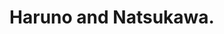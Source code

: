 --- 
title: "Haruno and Natsukawa."
publishdate: "2019-3-5T16:48:46+02:00"
src: "https://365manga.net/manga/haruno-and-natsukawa"
image: "https://data.365manga.net/images/thumbnails/30356-haruno-and-natsukawa.jpg"
description: " Haruno and Natsukawa are ordinary childhood friends. During the senior High School entrance exams, Haruno suddenly had his cross-dressing debut. And then...a unique manga focusing on neither cross-dressing or BL."
---